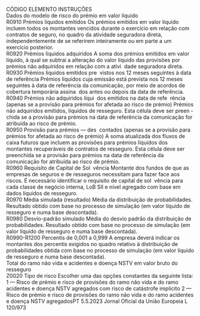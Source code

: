  
CÓDIGO  ELEMENTO  INSTRUÇÕES  
Dados do modelo de risco do prémio em valor líquido  
R0910  Prémios líquidos emitidos  Os prémios emitidos em valor líquido incluem todos os montantes vencidos 
durante o exercício em relação com contratos de seguro, no quadro da atividade 
seguradora direta, independentemente de se referirem inteiramente ou em parte a 
um exercício posterior.  
R0920  Prémios líquidos adquiridos  A soma dos prémios emitidos em valor líquido, à qual se subtrai a alteração do 
valor líquido das provisões por prémios não adquiridos em relação com a ativi ­
dade seguradora direta.  
R0930  Prémios líquidos emitidos pre ­
vistos nos 12 meses seguintes 
à data de referência  Prémios líquidos cuja emissão está prevista nos 12 meses seguintes à data de 
referência da comunicação, por meio de acordos de cobertura temporária assina ­
dos antes ou depois da data de referência.  
R0940  Prémios não adquiridos líqui ­
dos emitidos na data de refe ­
rência (apenas se a provisão 
para prémios for afetada ao 
risco de prémio)  Prémios não adquiridos emitidos, líquidos de resseguro. Esta célula deve ser preen ­
chida se a provisão para prémios na data de referência da comunicação for 
atribuída ao risco de prémio.  
R0950  Provisão para prémios — des ­
contados (apenas se a provisão 
para prémios for afetada ao 
risco de prémio)  A soma atualizada dos fluxos de caixa futuros que incluem as provisões para 
prémios líquidos dos montantes recuperáveis de contratos de resseguro. Esta 
célula deve ser preenchida se a provisão para prémios na data de referência da 
comunicação for atribuída ao risco de prémio.  
R0960  Requisito de Capital de Sol ­
vência  Montante dos fundos de que as empresas de seguros e de resseguros necessitam 
para fazer face aos riscos. É necessário identificar o requisito de capital de sol ­
vência para cada classe de negócio interna, LoB SII e nível agregado com base em 
dados líquidos de resseguro.  
R0970  Média simulada (resultado)  Média da distribuição de probabilidades. Resultado obtido com base no processo 
de simulação (em valor líquido de resseguro e numa base descontada).  
R0980  Desvio-padrão simulado  Média do desvio padrão da distribuição de probabilidades. Resultado obtido com 
base no processo de simulação (em valor líquido de resseguro e numa base 
descontada).  
R0990-R1200  Percentis de 0,001 a 0,999  A empresa deverá indicar os montantes dos percentis exigidos no quadro relativo 
à distribuição de probabilidades obtida com base no processo de simulação (em 
valor líquido de resseguro e numa base descontada).  
Total do ramo não vida e acidentes e doença NSTV em valor bruto do resseguro  
Z0020  Tipo de risco  Escolher uma das opções constantes da seguinte lista: 
1 — Risco de prémio e risco de provisões do ramo não vida e do ramo acidentes 
e doença NSTV agregados com risco de catástrofe implícito 
2 — Risco de prémio e risco de provisões do ramo não vida e do ramo acidentes 
e doença NSTV agregadosPT  5.5.2023 Jornal Oficial da União Europeia L 120/973